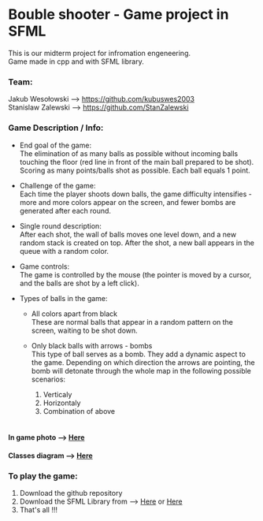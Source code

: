 # Bouble shooter - Game project in SFML

This is our midterm project for infromation engeneering. <br />
Game made in cpp and with SFML library.

### Team: <br />
Jakub Wesołowski --> https://github.com/kubuswes2003 <br />
Stanislaw Zalewski --> https://github.com/StanZalewski <br />

### Game Description / Info:

- End goal of the game:<br />
  The elimination of as many balls as possible without incoming balls touching the floor (red line in front of the main ball prepared to be shot).
Scoring as many points/balls shot as possible. Each ball equals 1 point.
  
- Challenge of the game: <br />
 Each time the player shoots down balls, the game difficulty intensifies - more and more colors appear on the screen, and fewer bombs are generated after each round.
  
- Single round description:<br />
  After each shot, the wall of balls moves one level down, and a new random stack is created on top. After the shot, a new ball appears in the queue with a random color.

- Game controls: <br />
  The game is controlled by the mouse (the pointer is moved by a cursor, and the balls are shot by a left click).
  
- Types of balls in the game: <br />

  - All colors apart from black <br />
    These are normal balls that appear in a random pattern on the screen, waiting to be shot down.
    
  - Only black balls with arrows - bombs <br />
    This type of ball serves as a bomb. They add a dynamic aspect to the game. Depending on which direction the arrows are pointing, the bomb will detonate through the whole map in the following possible scenarios:
    1. Verticaly
    2. Horizontaly
    3. Combination of above
  <br />
#### In game photo --> [Here](https://github.com/StanZalewski/Project-Ball-Shooter/blob/main/INFO/In_game_photo.png) <br />
#### Classes diagram --> [Here](https://github.com/StanZalewski/Project-Ball-Shooter/blob/main/INFO/Class_diagram.pdf)

### To play the game:
   1. Download the github repository <br />
   2. Download the SFML Library from --> [Here](https://www.sfml-dev.org/download/sfml/2.5.1/) or [Here](https://github.com/SFML/SFML.git) <br />
   3. That's all !!!
